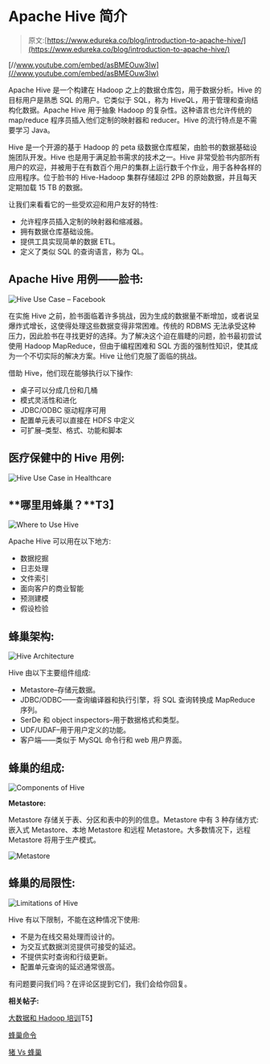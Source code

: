 # Apache Hive 简介

> 原文:[https://www.edureka.co/blog/introduction-to-apache-hive/](https://www.edureka.co/blog/introduction-to-apache-hive/)

[//www.youtube.com/embed/asBMEOuw3lw](//www.youtube.com/embed/asBMEOuw3lw)

Apache Hive 是一个构建在 Hadoop 之上的数据仓库包，用于数据分析。Hive 的目标用户是熟悉 SQL 的用户。它类似于 SQL，称为 HiveQL，用于管理和查询结构化数据。Apache Hive 用于抽象 Hadoop 的复杂性。这种语言也允许传统的 map/reduce 程序员插入他们定制的映射器和 reducer。Hive 的流行特点是不需要学习 Java。

Hive 是一个开源的基于 Hadoop 的 peta 级数据仓库框架，由脸书的数据基础设施团队开发。Hive 也是用于满足脸书需求的技术之一。Hive 非常受脸书内部所有用户的欢迎，并被用于在有数百个用户的集群上运行数千个作业，用于各种各样的应用程序。位于脸书的 Hive-Hadoop 集群存储超过 2PB 的原始数据，并且每天定期加载 15 TB 的数据。

让我们来看看它的一些受欢迎和用户友好的特性:

*   允许程序员插入定制的映射器和缩减器。
*   拥有数据仓库基础设施。
*   提供工具实现简单的数据 ETL。
*   定义了类似 SQL 的查询语言，称为 QL。

## **Apache Hive 用例——脸书:**

![Hive Use Case – Facebook](../Images/8c4783d589853d76e10820c7e6f9f523.png "Hive Use Case – Facebook")

在实施 Hive 之前，脸书面临着许多挑战，因为生成的数据量不断增加，或者说呈爆炸式增长，这使得处理这些数据变得非常困难。传统的 RDBMS 无法承受这种压力，因此脸书在寻找更好的选择。为了解决这个迫在眉睫的问题，脸书最初尝试使用 Hadoop MapReduce，但由于编程困难和 SQL 方面的强制性知识，使其成为一个不切实际的解决方案。Hive 让他们克服了面临的挑战。

借助 Hive，他们现在能够执行以下操作:

*   桌子可以分成几份和几桶
*   模式灵活性和进化
*   JDBC/ODBC 驱动程序可用
*   配置单元表可以直接在 HDFS 中定义
*   可扩展–类型、格式、功能和脚本

## **医疗保健中的 Hive 用例:**

![Hive Use Case in Healthcare](../Images/8086c5a861082ce5048b0c508b48c863.png "Hive Use Case in Healthcare")

## **哪里用蜂巢？**T3】

![Where to Use Hive](../Images/3d354f1764b1a5071a1f69f838cef1f0.png "Where to Use Hive")

Apache Hive 可以用在以下地方:

*   数据挖掘
*   日志处理
*   文件索引
*   面向客户的商业智能
*   预测建模
*   假设检验

## **蜂巢架构:**

![Hive Architecture](../Images/5baa05b360a567a8d2acb84d4b984704.png "Hive Architecture")

Hive 由以下主要组件组成:

*   Metastore–存储元数据。
*   JDBC/ODBC——查询编译器和执行引擎，将 SQL 查询转换成 MapReduce 序列。
*   SerDe 和 object inspectors–用于数据格式和类型。
*   UDF/UDAF–用于用户定义的功能。
*   客户端——类似于 MySQL 命令行和 web 用户界面。

## **蜂巢的组成:**

![Components of Hive](../Images/2057bbfc3068ae6e4623c0a2c5ef7482.png "Components of Hive")

**Metastore:**

Metastore 存储关于表、分区和表中的列的信息。Metastore 中有 3 种存储方式:嵌入式 Metastore、本地 Metastore 和远程 Metastore。大多数情况下，远程 Metastore 将用于生产模式。

![Metastore](../Images/c5acb8b8bb5612273703fe30859327ff.png "Metastore")

## **蜂巢的局限性:**

![Limitations of Hive](../Images/10aaef688e176134aafa38babe516df6.png "Limitations of Hive")

Hive 有以下限制，不能在这种情况下使用:

*   不是为在线交易处理而设计的。
*   为交互式数据浏览提供可接受的延迟。
*   不提供实时查询和行级更新。
*   配置单元查询的延迟通常很高。

有问题要问我们吗？在评论区提到它们，我们会给你回复。

**相关帖子:**

[大数据和 Hadoop 培训](https://www.edureka.co/big-data-and-hadoop)T5】

[蜂巢命令](https://www.edureka.co/blog/hive-commands-with-examples "HIVE COMMANDS")

[猪 Vs 蜂巢](https://www.edureka.co/blog/pig-vs-hive/ "Pig Vs Hive")